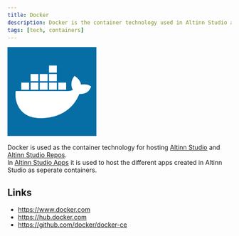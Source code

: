 ```yaml
---
title: Docker
description: Docker is the container technology used in Altinn Studio and for Altinn Studio Apps
tags: [tech, containers]
---
```


![Docker logo](docker.png?width=200)

Docker is used as the container technology for hosting [Altinn Studio](/altinn-studio) and [Altinn Studio Repos](/altinn-studio-repos).  
In [Altinn Studio Apps](/altinn-studio-apps) it is used to host the different apps created in Altinn Studio as seperate containers.


## Links

- https://www.docker.com
- https://hub.docker.com
- https://github.com/docker/docker-ce
